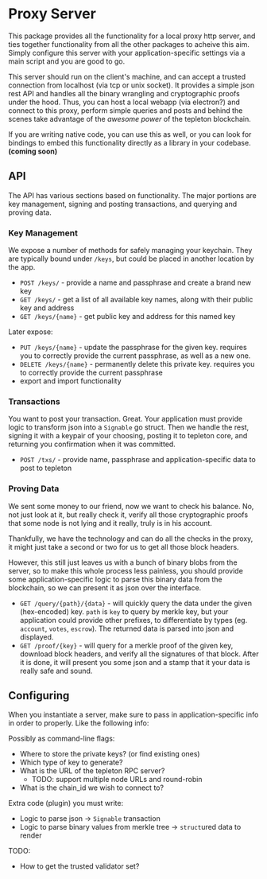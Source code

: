 # Proxy Server

This package provides all the functionality for a local proxy http server, and ties together functionality from all the other packages to acheive this aim. Simply configure this server with your application-specific settings via a main script and you are good to go.

This server should run on the client's machine, and can accept a trusted connection from localhost (via tcp or unix socket).  It provides a simple json rest API and handles all the binary wrangling and cryptographic proofs under the hood.  Thus, you can host a local webapp (via electron?) and connect to this proxy, perform simple queries and posts and behind the scenes take advantage of the *awesome power* of the tepleton blockchain.

If you are writing native code, you can use this as well, or you can look for bindings to embed this functionality directly as a library in your codebase.
**(coming soon)**

## API

The API has various sections based on functionality.  The major portions are key management, signing and posting transactions, and querying and proving data.

### Key Management

We expose a number of methods for safely managing your keychain. They are typically bound under `/keys`, but could be placed in another location by the app.

* `POST /keys/` - provide a name and passphrase and create a brand new key
* `GET /keys/` - get a list of all available key names, along with their public key and address
* `GET /keys/{name}` - get public key and address for this named key

Later expose:

* `PUT /keys/{name}` - update the passphrase for the given key. requires you to correctly provide the current passphrase, as well as a new one.
* `DELETE /keys/{name}` - permanently delete this private key. requires you to correctly provide the current passphrase
* export and import functionality

### Transactions

You want to post your transaction.  Great.  Your application must provide logic to transform json into a `Signable` go struct.  Then we handle the rest, signing it with a keypair of your choosing, posting it to tepleton core, and returning you confirmation when it was committed.

* `POST /txs/` - provide name, passphrase and application-specific data to post to tepleton


### Proving Data

We sent some money to our friend, now we want to check his balance.  No, not just look at it, but really check it, verify all those cryptographic proofs that some node is not lying and it really, truly is in his account.

Thankfully, we have the technology and can do all the checks in the proxy, it might just take a second or two for us to get all those block headers.

However, this still just leaves us with a bunch of binary blobs from the server, so to make this whole process less painless, you should provide some application-specific logic to parse this binary data from the blockchain, so we can present it as json over the interface.

* `GET /query/{path}/{data}` - will quickly query the data under the given (hex-encoded) key.  `path` is `key` to query by merkle key, but your application could provide other prefixes, to differentiate by types (eg. `account`, `votes`, `escrow`).  The returned data is parsed into json and displayed.
* `GET /proof/{key}` - will query for a merkle proof of the given key, download block headers, and verify all the signatures of that block.  After it is done, it will present you some json and a stamp that it your data is really safe and sound.

## Configuring

When you instantiate a server, make sure to pass in application-specific info in order to properly. Like the following info:

Possibly as command-line flags:

* Where to store the private keys? (or find existing ones)
* Which type of key to generate?
* What is the URL of the tepleton RPC server?
  * TODO: support multiple node URLs and round-robin
* What is the chain_id we wish to connect to?

Extra code (plugin) you must write:

* Logic to parse json -> `Signable` transaction
* Logic to parse binary values from merkle tree -> `struct`ured data to render

TODO:

* How to get the trusted validator set?

